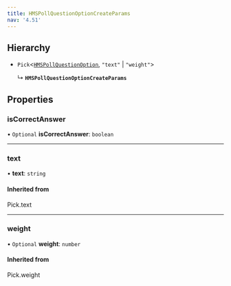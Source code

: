 ```yaml
---
title: HMSPollQuestionOptionCreateParams
nav: '4.51'
---
```


## Hierarchy

- `Pick`<[`HMSPollQuestionOption`](/api-reference/javascript/v2/interfaces/HMSPollQuestionOption), `"text"` \| `"weight"`\>

  ↳ **`HMSPollQuestionOptionCreateParams`**

## Properties

### isCorrectAnswer

• `Optional` **isCorrectAnswer**: `boolean`

---

### text

• **text**: `string`

#### Inherited from

Pick.text

---

### weight

• `Optional` **weight**: `number`

#### Inherited from

Pick.weight
